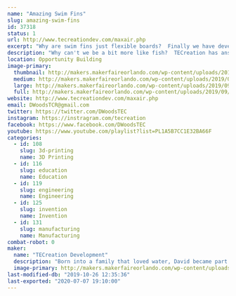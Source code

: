 ```yaml
---
name: "Amazing Swim Fins"
slug: amazing-swim-fins
id: 37318
status: 1
url: http://www.tecreationdev.com/maxair.php
excerpt: "Why are swim fins just flexible boards?  Finally we have developed fins from the ground up for their real purpose - Propulsion."
description: "Why can't we be a bit more like fish?  TECreation has answered that with an emphatic, \"We can!\"  After years of swimming with ancient fins, frustration  has lead to a vast improvement of our method of propulsion through the water.   New swim fins designed from the ground up for hydrodynamic efficiency and ease of use are 20 to 40% more efficient than the boards you are using now.  We will be demonstrating how these work with our special test tank.  Try it yourself."
location: Opportunity Building
image-primary:
  thumbnail: http://makers.makerfaireorlando.com/wp-content/uploads/2019/09/FIN61-Poster-800x450-150x150.jpg
  medium: http://makers.makerfaireorlando.com/wp-content/uploads/2019/09/FIN61-Poster-800x450-300x169.jpg
  large: http://makers.makerfaireorlando.com/wp-content/uploads/2019/09/FIN61-Poster-800x450.jpg
  full: http://makers.makerfaireorlando.com/wp-content/uploads/2019/09/FIN61-Poster-800x450.jpg
website: http://www.tecreationdev.com/maxair.php
email: DWoodsTCR@gmail.com
twitter: https://twitter.com/DWoodsTEC
instagram: https://instragram.com/tecreation
facebook: https://www.facebook.com/DWoodsTEC
youtube: https://www.youtube.com/playlist?list=PL1A5B7CC1E32BA66F
categories:
  - id: 108
    slug: 3d-printing
    name: 3D Printing
  - id: 116
    slug: education
    name: Education
  - id: 119
    slug: engineering
    name: Engineering
  - id: 125
    slug: invention
    name: Invention
  - id: 131
    slug: manufacturing
    name: Manufacturing
combat-robot: 0
maker:
  name: "TECreation Development"
  description: "Born into a family that loved water, David became part fish.  After years of sailing, swimming, SCUBA diving, sailboarding, hang gliding, and an engineering degree he decided swim fins need a serious update and TECreation was born.  The foray into swim fin design started in 2006 and has caused him to join the Inventors Council of Central Florida, eventually bringing it into the 21st century.  He has learned about urethane casting and prototyping techniques.  Now he is engaging with the US military to design fins for them."
  image-primary: http://makers.makerfaireorlando.com/wp-content/uploads/2019/09/David-Woods-Headshot.jpg
last-modified-db: "2019-10-26 12:35:36"
last-exported: "2020-07-07 19:10:00"
---
```

